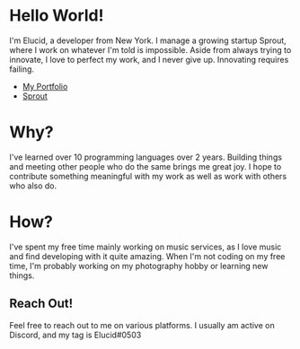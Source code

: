 # Hello World!
I'm Elucid, a developer from New York. I manage a growing startup Sprout, where I work on whatever I'm told is impossible. Aside from always trying to innovate, I love to perfect my work, and I never give up. Innovating requires failing.

- [My Portfolio](https://elucid.vip)
- [Sprout](https://sproutsoftware.xyz)

# Why?
I've learned over 10 programming languages over 2 years. Building things and meeting other people who do the same brings me great joy. I hope to contribute something meaningful with my work as well as work with others who also do.

# How?
I've spent my free time mainly working on music services, as I love music and find developing with it quite amazing. When I'm not coding on my free time, I'm probably working on my photography hobby or learning new things. 

## Reach Out!
Feel free to reach out to me on various platforms. I usually am active on Discord, and my tag is Elucid#0503

